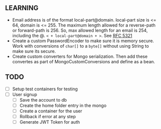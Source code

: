 ## LEARNING

- Email address is of the format local-part@domain. local-part size is <= 64, domain 
is <= 255. The maximum length allowed for a reverse-path or forward-path is 256. 
So, max allowed length for an email is 254, including the @. `< + local-part@domain + >`. 
See [RFC 5321](https://datatracker.ietf.org/doc/html/rfc5321#section-4.5.3.1)
- Create a custom PasswordEncoder to make sure it is memory secure. Work with 
conversions of `char[]` to a `byte[]` without using String to make sure its secure.
- Create custom converters for Mongo serialization. Then add these convertes as part of MongoCustomConversions and define as a bean.

## TODO

- [ ] Setup test containers for testing
- [ ] User signup
    - [ ] Save the account to db
    - [ ] Create the home folder entry in the mongo
    - [ ] Create a container for the user
    - [ ] Rollback if error at any step
    - [ ] Generate JWT Token for auth
